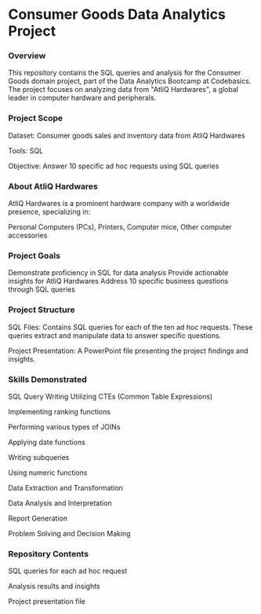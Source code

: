# Consumer Goods Data Analytics Project

### Overview
This repository contains the SQL queries and analysis for the Consumer Goods domain project, part of the Data Analytics Bootcamp at Codebasics. The project focuses on analyzing data from "AtliQ Hardwares", a global leader in computer hardware and peripherals.

### Project Scope
Dataset: Consumer goods sales and inventory data from AtliQ Hardwares

Tools: SQL

Objective: Answer 10 specific ad hoc requests using SQL queries

### About AtliQ Hardwares
AtliQ Hardwares is a prominent hardware company with a worldwide presence, specializing in:

Personal Computers (PCs),
Printers,
Computer mice,
Other computer accessories

### Project Goals

Demonstrate proficiency in SQL for data analysis
Provide actionable insights for AtliQ Hardwares
Address 10 specific business questions through SQL queries

### Project Structure

SQL Files: Contains SQL queries for each of the ten ad hoc requests. These queries extract and manipulate data to answer specific questions.

Project Presentation: A PowerPoint file presenting the project findings and insights.

### Skills Demonstrated

SQL Query Writing
Utilizing CTEs (Common Table Expressions)

Implementing ranking functions

Performing various types of JOINs

Applying date functions

Writing subqueries

Using numeric functions

Data Extraction and Transformation

Data Analysis and Interpretation

Report Generation

Problem Solving and Decision Making

### Repository Contents

SQL queries for each ad hoc request

Analysis results and insights

Project presentation file
